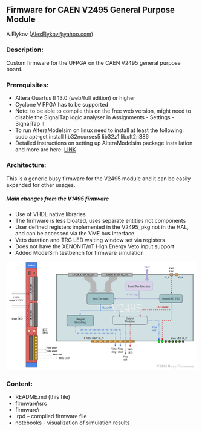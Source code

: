 ## Firmware for CAEN V2495 General Purpose Module

A.Elykov (AlexElykov@yahoo.com)

### Description:
Custom firmware for the UFPGA on the CAEN V2495 general purpose board.

### Prerequisites:
- Altera Quartus II 13.0 (web/full edition) or higher
- Cyclone V FPGA has to be supported
- Note: to be able to compile this on the free web version, might need to disable the SignalTap logic analyser in Assignments - Settings - SignalTap II
- To run AlteraModelsim on linux need to install at least the following: sudo apt-get install lib32ncurses5 lib32z1 libxft2:i386  
- Detailed instructions on setting up AlteraModelsim package installation and more are here: [LINK](http://javierd.github.io/degree/ModelSim%20Linux%20installation.html)

### Architecture: 
This is a generic busy firmware for the V2495 module and it can be easily expanded for other usages.

##### Main changes from the V1495 firmware
- Use of VHDL native libraries
- The firmware is less bloated, uses separate entities not components
- User defined registers implemented in the V2495_pkg not in the HAL, and can be accessed via the VME bus interface
- Veto duration and TRG LED waiting window set via registers
- Does not have the XENON1T/nT High Energy Veto input support
- Added ModelSim testbench for firmware simulation 

![plot](./V2495_firmware_design.png)

### Content:
* README.md (this file)
* firmware\src
* firmware\
* .rpd – compiled firmware file
* notebooks - visualization of simulation results

